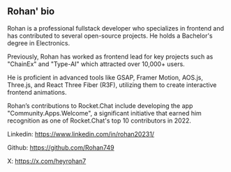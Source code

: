 ## Rohan' bio

Rohan is a professional fullstack developer who specializes in frontend and has contributed to several open-source projects. He holds a Bachelor's degree in Electronics. 


Previously, Rohan has worked as frontend lead for key projects such as "ChainEx" and "Type-AI" which attracted over 10,000+ users.


He is proficient in advanced tools like GSAP, Framer Motion, AOS.js, Three.js, and React Three Fiber (R3F), utilizing them to create interactive frontend animations.


Rohan’s contributions to Rocket.Chat include developing the app "Community.Apps.Welcome", a significant initiative that earned him recognition as one of Rocket.Chat's top 10 contributors in 2022.


Linkedin: https://www.linkedin.com/in/rohan20231/ 

Github: https://github.com/Rohan749

X: https://x.com/heyrohan7
